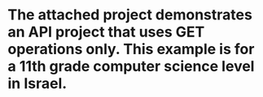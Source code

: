 # The attached project demonstrates an API project that uses GET operations only. This example is for a 11th grade computer science level in Israel.
